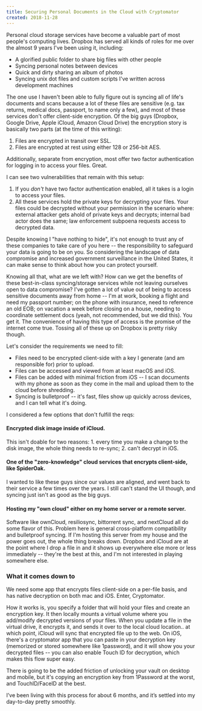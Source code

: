 ```yaml
---
title: Securing Personal Documents in the Cloud with Cryptomator
created: 2018-11-28
---
```


Personal cloud storage services have become a valuable part of most people's computing lives. Dropbox has served all kinds of roles for me over the almost 9 years I've been using it, including:
- A glorified public folder to share big files with other people
- Syncing personal notes between devices
- Quick and dirty sharing an album of photos
- Syncing unix dot files and custom scripts I've written across development machines

The one use I haven't been able to fully figure out is syncing all of life's documents and scans because a lot of these files are sensitive (e.g. tax returns, medical docs, passport, to name only a few), and most of these services don't offer client-side encryption. Of the big guys (Dropbox, Google Drive, Apple iCloud, Amazon Cloud Drive) the encryption story is basically two parts (at the time of this writing):

1. Files are encrypted in transit over SSL.
2. Files are encrypted at rest using either 128 or 256-bit AES.

Additionally, separate from encryption, most offer two factor authentication for logging in to access your files. Great.

I can see two vulnerabilities that remain with this setup: 

1. If you _don't_ have two factor authentication enabled, all it takes is a login to access your files.  
2. All these services hold the private keys for decrypting your files. Your files could be decrypted without your permission in the scenario where: external attacker gets ahold of private keys and decrypts; internal bad actor does the same; law enforcement subpoena requests access to decrypted data.  

Despite knowing I "have nothing to hide", it's not enough to trust any of these companies to take care of you here -- the responsibility to safeguard your data is going to be on you. So considering the landscape of data compromise and increased government surveillance in the United States, it can make sense to think about how you can protect yourself.

Knowing all that, what are we left with? How can we get the benefits of these best-in-class syncing/storage services while not leaving ourselves open to data compromise? I've gotten a lot of value out of being to access sensitive documents away from home -- I'm at work, booking a flight and need my passport number; on the phone with insurance, need to reference an old EOB; on vacation a week before closing on a house, needing to coordinate settlement docs (yeah, not recommended, but we did this). You get it. The convenience of having this type of access is the promise of the internet come true. Tossing all of these up on Dropbox is pretty risky though.

Let's consider the requirements we need to fill:  
- Files need to be encrypted client-side with a key I generate (and am responsible for) prior to upload.  
- Files can be accessed and viewed from at least macOS and iOS.  
- Files can be added with minimal friction from iOS -- I scan documents with my phone as soon as they come in the mail and upload them to the cloud before shredding.  
- Syncing is bulletproof -- it's fast, files show up quickly across devices, and I can tell what it's doing.  

I considered a few options that don't fulfill the reqs:  
#### Encrypted disk image inside of iCloud.
This isn't doable for two reasons: 1. every time you make a change to the disk image, the whole thing needs to re-sync; 2. can't decrypt in iOS.

#### One of the "zero-knowledge" cloud services that encrypts client-side, like SpiderOak.
I wanted to like these guys since our values are aligned, and went back to their service a few times over the years. I still can't stand the UI though, and syncing just isn't as good as the big guys.

#### Hosting my "own cloud" either on my home server or a remote server.
Software like ownCloud, resiliosync, bittorrent sync, and nextCloud all do some flavor of this. Problem here is general cross-platform compatibility and bulletproof syncing. If I'm hosting this server from my house and the power goes out, the whole thing breaks down. Dropbox and iCloud are at the point where I drop a file in and it shows up everywhere else more or less immediately -- they're the best at this, and I'm not interested in playing somewhere else.

### What it comes down to
We need some app that encrypts files client-side on a per-file basis, and has native decryption on both mac and iOS. Enter, Cryptomator.

How it works is, you specify a folder that will hold your files and create an encryption key. It then locally mounts a virtual volume where you add/modify decrypted versions of your files. When you update a file in the virtual drive, it encrypts it, and sends it over to the local cloud location.. at which point, iCloud will sync that encrypted file up to the web. On iOS, there's a cryptomator app that you can paste in your decryption key (memorized or stored somewhere like 1password), and it will show you your decrypted files -- you can also enable Touch ID for decryption, which makes this flow super easy.

There is going to be the added friction of unlocking your vault on desktop and mobile, but it's copying an encryption key from 1Password at the worst, and TouchID/FaceID at the best. 

I’ve been living with this process for about 6 months, and it’s settled into my day-to-day pretty smoothly.
